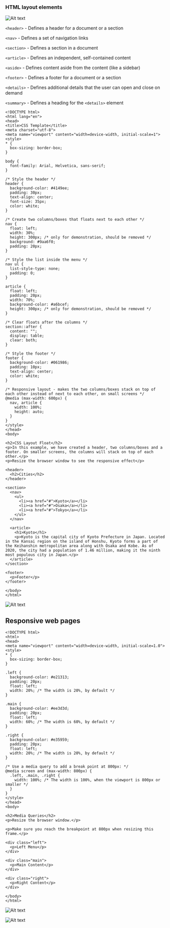 ### HTML layout elements

![Alt text](../doc-files/hle.png)

`<header>` - Defines a header for a document or a section

`<nav>` - Defines a set of navigation links

`<section>` - Defines a section in a document

`<article>` - Defines an independent, self-contained content

`<aside>` - Defines content aside from the content (like a sidebar)

`<footer>` - Defines a footer for a document or a section

`<details>` - Defines additional details that the user can open and close on demand

`<summary>` - Defines a heading for the `<details>` element


```
<!DOCTYPE html>
<html lang="en">
<head>
<title>CSS Template</title>
<meta charset="utf-8">
<meta name="viewport" content="width=device-width, initial-scale=1">
<style>
* {
  box-sizing: border-box;
}

body {
  font-family: Arial, Helvetica, sans-serif;
}

/* Style the header */
header {
  background-color: #4149ee;
  padding: 30px;
  text-align: center;
  font-size: 35px;
  color: white;
}

/* Create two columns/boxes that floats next to each other */
nav {
  float: left;
  width: 30%;
  height: 300px; /* only for demonstration, should be removed */
  background: #9aa6f0;
  padding: 20px;
}

/* Style the list inside the menu */
nav ul {
  list-style-type: none;
  padding: 0;
}

article {
  float: left;
  padding: 20px;
  width: 70%;
  background-color: #a6bcef;
  height: 300px; /* only for demonstration, should be removed */
}

/* Clear floats after the columns */
section::after {
  content: "";
  display: table;
  clear: both;
}

/* Style the footer */
footer {
  background-color: #061986;
  padding: 10px;
  text-align: center;
  color: white;
}

/* Responsive layout - makes the two columns/boxes stack on top of each other instead of next to each other, on small screens */
@media (max-width: 600px) {
  nav, article {
    width: 100%;
    height: auto;
  }
}
</style>
</head>
<body>

<h2>CSS Layout Float</h2>
<p>In this example, we have created a header, two columns/boxes and a footer. On smaller screens, the columns will stack on top of each other.</p>
<p>Resize the browser window to see the responsive effect</p>

<header>
  <h2>Cities</h2>
</header>

<section>
  <nav>
    <ul>
      <li><a href="#">Kyoto</a></li>
      <li><a href="#">Osaka</a></li>
      <li><a href="#">Tokyo</a></li>
    </ul>
  </nav>
  
  <article>
    <h1>Kyoto</h1>
    <p>Kyoto is the capital city of Kyoto Prefecture in Japan. Located in the Kansai region on the island of Honshu, Kyoto forms a part of the Keihanshin metropolitan area along with Osaka and Kobe. As of 2020, the city had a population of 1.46 million, making it the ninth most populous city in Japan.</p>
  </article>
</section>

<footer>
  <p>Footer</p>
</footer>

</body>
</html>
```
![Alt text](../doc-files/hle1.png)

## Responsive web pages

```
<!DOCTYPE html>
<html>
<head>
<meta name="viewport" content="width=device-width, initial-scale=1.0">
<style>
* {
  box-sizing: border-box;
}

.left {
  background-color: #e21313;
  padding: 20px;
  float: left;
  width: 20%; /* The width is 20%, by default */
}

.main {
  background-color: #ee3d3d;
  padding: 20px;
  float: left;
  width: 60%; /* The width is 60%, by default */
}

.right {
  background-color: #e35959;
  padding: 20px;
  float: left;
  width: 20%; /* The width is 20%, by default */
}

/* Use a media query to add a break point at 800px: */
@media screen and (max-width: 800px) {
  .left, .main, .right {
    width: 100%; /* The width is 100%, when the viewport is 800px or smaller */
  }
}
</style>
</head>
<body>

<h2>Media Queries</h2>
<p>Resize the browser window.</p>

<p>Make sure you reach the breakpoint at 800px when resizing this frame.</p>

<div class="left">
  <p>Left Menu</p>
</div>

<div class="main">
  <p>Main Content</p>
</div>

<div class="right">
  <p>Right Content</p>
</div>

</body>
</html>
```

![Alt text](../doc-files/hle2.png)

![Alt text](../doc-files/hle3.png)





